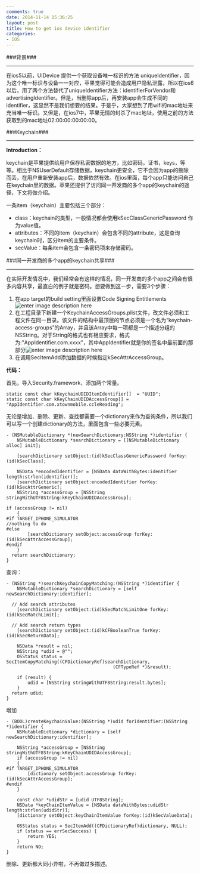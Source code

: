 ```yaml
---
comments: true
date: 2014-11-14 15:36:25
layout: post
title: How to get ios device identifier
categories:
- IOS
---
```


###背景###

----------

在ios5以前，UIDevice 提供一个获取设备唯一标识的方法 uniqueIdentifier，因为这个唯一标识与设备一一对应，苹果觉得可能会造成用户隐私泄露，所以在ios6以后，用了两个方法替代了uniqueIdentifier方法：identifierForVendor和advertisingIdentifier。但是，当删除app后，再安装app会生成不同的identifier，这显然不是我们想要的结果。于是乎，大家想到了用wifi的mac地址来充当唯一标识。又但是，在ios7中，苹果无情的封杀了mac地址，使用之前的方法获取到的mac地址02:00:00:00:00:00。

###Keychain###

----------

**Introduction：**

keychain是苹果提供给用户保存私密数据的地方，比如密码，证书，keys，等等。相比于NSUserDefault存储数据，keychain更安全，它不会因为app的删除而丢，在用户重新安装app后，数据依然有效。在ios里面，每个app只能访问自己在keychain里的数据。苹果还提供了访问同一开发商的多个app的keychain的途径，下文将做介绍。

一条item（keychain）主要包括三个部分：

 - class：keychain的类型，一般情况都会使用kSecClassGenericPassword 作为value值。
 - attributes：不同的item（keychain）会包含不同的attribute，这是查询keychain时，区分item的主要条件。
 - secValue：每条item会包含一条密码项来存储密码。

###同一开发商的多个app的keychain共享###

----------

在实际开发情况中，我们经常会有这样的情况，同一开发商的多个app之间会有很多内容共享，最直白的例子就是密码。想要做到这一步，需要3个步骤：

 1. 在app target的build setting里面设置Code Signing Entitlements![enter image description here](http://wutao.me/upload/2014/11/14/1.png)
 2. 在工程目录下新建一个KeychainAccessGroups.plist文件，改文件必须和工程文件在同一目录。该文件的结构中最顶层的节点必须是一个名为“keychain-access-groups”的Array，并且该Array中每一项都是一个描述分组的NSString。对于String的格式也有相应要求，格式为:"AppIdentifier.com.xxxx"，其中AppIdentifier就是你的签名中最前面的那部分![enter image description here](http://wutao.me/upload/2014/11/14/2.png)
 3. 在调用SecItemAdd添加数据的时候指定kSecAttrAccessGroup。
 

**代码：**

首先，导入Security.framework，添加两个常量。

```
static const char kKeychainUDIDItemIdentifier[]  = "UUID";
static const char kKeyChainUDIDAccessGroup[] = "AppIdentifier.com.xtownmobile.ccleReading";
```

无论是增加、删除、更新、查找都需要一个dictionary来作为查询条件，所以我们可以写一个创建dictionary的方法，里面包含一些必要元素。

```
- (NSMutableDictionary *)newSearchDictionary:NSString *)identifier {
	NSMutableDictionary *searchDictionary = [[NSMutableDictionary alloc] init];  

	[searchDictionary setObject:(id)kSecClassGenericPassword forKey:(id)kSecClass];

	NSData *encodedIdentifier = [NSData dataWithBytes:identifier length:strlen(identifier)];
	[searchDictionary setObject:encodedIdentifier forKey:(id)kSecAttrGeneric];
	NSString *accessGroup = [NSString stringWithUTF8String:kKeyChainUDIDAccessGroup];
	
if (accessGroup != nil)
    {
#if TARGET_IPHONE_SIMULATOR
//nothing to do
#else
        [searchDictionary setObject:accessGroup forKey:(id)kSecAttrAccessGroup];
#endif
    }
  return searchDictionary;
}
```

查询：

```
- (NSString *)searchKeychainCopyMatching:(NSString *)identifier {
	NSMutableDictionary *searchDictionary = [self newSearchDictionary:identifier];

  // Add search attributes
	[searchDictionary setObject:(id)kSecMatchLimitOne forKey:(id)kSecMatchLimit];

  // Add search return types
	[searchDictionary setObject:(id)kCFBooleanTrue forKey:(id)kSecReturnData];

	NSData *result = nil;
	NSString *udid = @"";
	OSStatus status = SecItemCopyMatching((CFDictionaryRef)searchDictionary,
                                        (CFTypeRef *)&result);

	if (result) {
        udid = [NSString stringWithUTF8String:result.bytes];
    }
  return udid;
}
```

增加

```
- (BOOL)createKeychainValue:(NSString *)udid forIdentifier:(NSString *)identifier {
	NSMutableDictionary *dictionary = [self newSearchDictionary:identifier];

	NSString *accessGroup = [NSString stringWithUTF8String:kKeyChainUDIDAccessGroup];
    if (accessGroup != nil)
    {
#if TARGET_IPHONE_SIMULATOR
        [dictionary setObject:accessGroup forKey:(id)kSecAttrAccessGroup];
#endif
    }

	const char *udidStr = [udid UTF8String];
    NSData *keyChainItemValue = [NSData dataWithBytes:udidStr length:strlen(udidStr)];
	[dictionary setObject:keyChainItemValue forKey:(id)kSecValueData];

	OSStatus status = SecItemAdd((CFDictionaryRef)dictionary, NULL);
	if (status == errSecSuccess) {
	    return YES;
	}
	return NO;
}
```

删除、更新都大同小异啦，不再做过多描述。